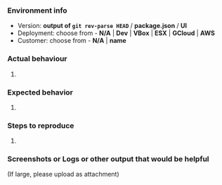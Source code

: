 ### Environment info
- Version: **output of `git rev-parse HEAD`** / **package.json** / **UI**
- Deployment: choose from - **N/A** | **Dev** | **VBox** | **ESX** | **GCloud** | **AWS**
- Customer: choose from - **N/A** | **name**

### Actual behaviour
1.

### Expected behavior
1.

### Steps to reproduce
1.

### Screenshots or Logs or other output that would be helpful
(If large, please upload as attachment)
